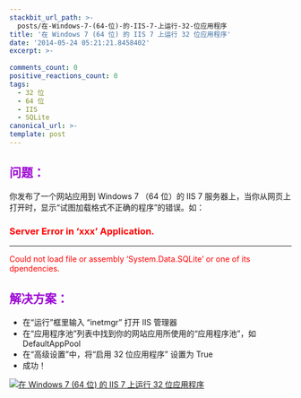 ```yaml
---
stackbit_url_path: >-
  posts/在-Windows-7-(64-位)-的-IIS-7-上运行-32-位应用程序
title: '在 Windows 7 (64 位) 的 IIS 7 上运行 32 位应用程序'
date: '2014-05-24 05:21:21.8458402'
excerpt: >-
  
comments_count: 0
positive_reactions_count: 0
tags: 
  - 32 位
  - 64 位
  - IIS
  - SQLite
canonical_url: >-
template: post
---
```

<h2><font color="#9b00d3">问题：</font></h2>  <p>你发布了一个网站应用到 Windows 7 （64 位）的 IIS 7 服务器上，当你从网页上打开时，显示“试图加载格式不正确的程序”的错误。如：</p>  <h3><font color="#ff0000">Server Error in ‘xxx’ Application.</font></h3>  <hr />  <p><font color="#ff0000">Could not load file or assembly ‘System.Data.SQLite’ or one of its dpendencies.</font></p>  <h2><font color="#9b00d3">解决方案：</font></h2>  <ul>   <li>在“运行”框里输入 “inetmgr” 打开 IIS 管理器</li>    <li>在“应用程序池”列表中找到你的网站应用所使用的“应用程序池”，如 DefaultAppPool</li>    <li>在“高级设置”中，将“启用 32 位应用程序” 设置为 True</li>    <li>成功！</li> </ul>  <p><a href="http://zizhujy.com/blog/image.axd?picture=Enable32Bit.png"><img title="在 Windows 7 (64 位) 的 IIS 7 上运行 32 位应用程序" style="border-top: 0px; border-right: 0px; background-image: none; border-bottom: 0px; padding-top: 0px; padding-left: 0px; border-left: 0px; display: inline; max-width: 100%; padding-right: 0px" border="0" alt="在 Windows 7 (64 位) 的 IIS 7 上运行 32 位应用程序" src="http://zizhujy.com/blog/image.axd?picture=Enable32Bit_thumb.png" /></a></p>